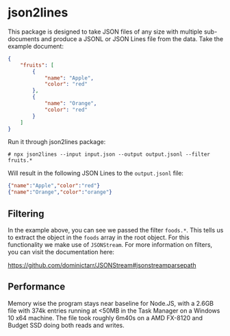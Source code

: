 # json2lines

This package is designed to take JSON files of any size with multiple
sub-documents and produce a JSONL or JSON Lines file from the data.
Take the example document:

```json
{
    "fruits": [
        {
            "name": "Apple",
            "color": "red"
        },
        {
            "name": "Orange",
            "color": "red"
        }
    ]
}
```

Run it through json2lines package:

```shell
# npx json2lines --input input.json --output output.jsonl --filter fruits.*
```

Will result in the following JSON Lines to the `output.jsonl` file:

```json
{"name":"Apple","color":"red"}
{"name":"Orange","color":"orange"}

```

## Filtering

In the example above, you can see we passed the filter `foods.*`. This tells
us to extract the object in the `foods` array in the root object. For this
functionality we make use of `JSONStream`. For more information on filters, you
can visit the documentation here:

https://github.com/dominictarr/JSONStream#jsonstreamparsepath

## Performance

Memory wise the program stays near baseline for Node.JS, with a 2.6GB file with
374k entries running at <50MB in the Task Manager on a Windows 10 x64 machine.
The file took roughly 6m40s on a AMD FX-8120 and Budget SSD doing both reads and
writes.

